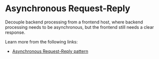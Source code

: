 # Asynchronous Request-Reply

Decouple backend processing from a frontend host, where backend processing needs to be asynchronous, but the frontend still needs a clear response.

Learn more from the following links:

- [Asynchronous Request-Reply pattern](https://learn.microsoft.com/en-us/azure/architecture/patterns/async-request-reply)

